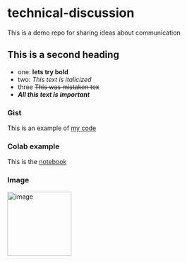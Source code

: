 # technical-discussion
This is a demo repo for sharing ideas about communication 


## This is a second heading

* one: **lets try bold**
* two: _This text is italicized_
* three ~~This was mistaken tex~~
* ***All this text is important***

### Gist

This is an example of [my code](https://gist.github.com/gmograby16/b03dbad0b1b1382b46c3eabcc572a527)

### Colab example

This is the [notebook](technical_docs.ipynb)

### Image 

<img width="145" alt="image" src="https://github.com/gmograby16/technical-discussion/assets/108091341/d1cf501b-8032-4f05-9f99-b491da2d2839">
